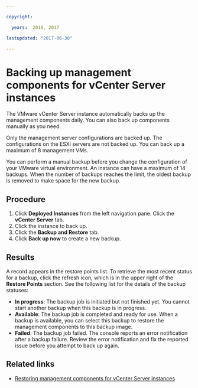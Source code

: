 ```yaml
---

copyright:

  years:  2016, 2017

lastupdated: "2017-06-30"

---
```


# Backing up management components for vCenter Server instances

The VMware vCenter Server instance automatically backs up the management components daily. You can also back up components manually as you 
need.

Only the management server configurations are backed up. The configurations on the ESXi servers are not backed up.  You can
back up a maximum of 8 management VMs.

You can perform a manual backup before you change the configuration of your VMware virtual environment. An instance can have a maximum of 
14 backups. When the number of backups reaches the limit, the oldest backup is removed to make space for the new backup.

## Procedure

1. Click **Deployed Instances** from the left navigation pane. Click the **vCenter Server** tab.
2. Click the instance to back up.
3. Click the **Backup and Restore** tab.
4. Click **Back up now** to create a new backup.

## Results

A record appears in the restore points list. To retrieve the most recent status for a backup, click the refresh icon, which is in the upper 
right of the **Restore Points** section. See the following list for the details of the backup statuses:

* **In progress**: The backup job is initiated but not finished yet. You cannot start another backup when this
backup is in progress.
* **Available**: The backup job is completed and ready for use. When a backup is available, you can select this
backup to restore the management components to this backup image.
* **Failed**: The backup job failed. The console reports an error notification after a backup failure. Review
the error notification and fix the reported issue before you attempt to back up again.

## Related links

* [Restoring management components for vCenter Server instances](vc_restoringserver.html)

